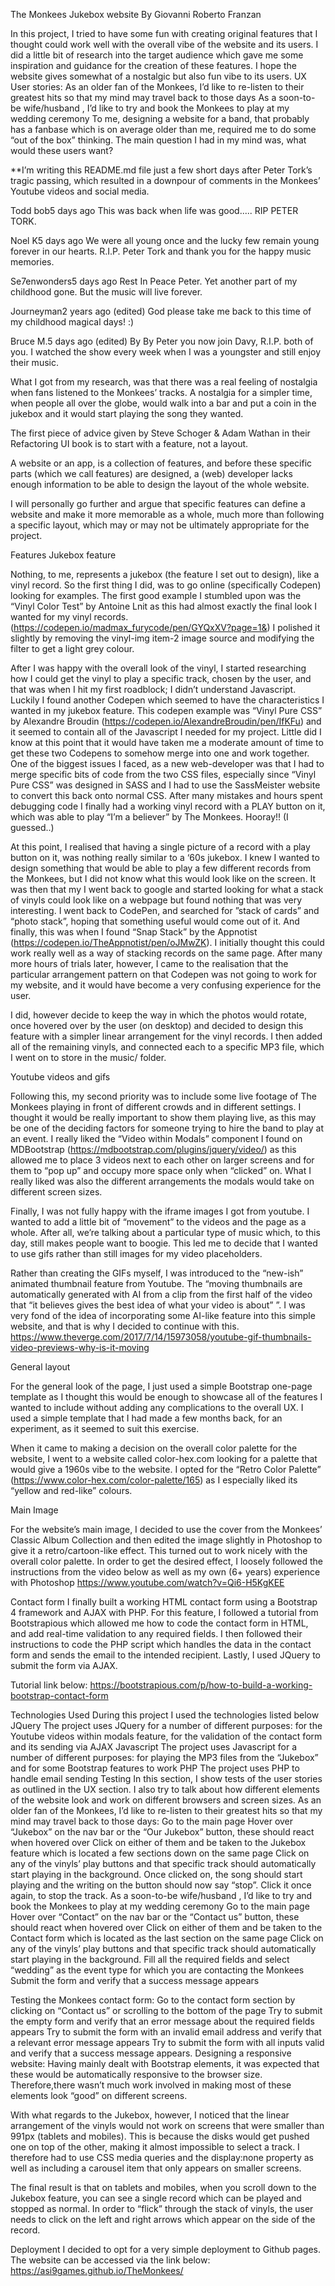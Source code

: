 The Monkees Jukebox website
By Giovanni Roberto Franzan

In this project, I tried to have some fun with creating original features that I thought could work well with the overall vibe of the website and its users. I did a little bit of research into the target audience which gave me some inspiration and guidance for the creation of these features. I hope the website gives somewhat of a nostalgic but also fun vibe to its users.
UX
User stories:
As an older fan of the Monkees, I’d like to re-listen to their greatest hits so that my mind may travel back to those days
As a soon-to-be wife/husband , I’d like to try and book the Monkees to play at my wedding ceremony
To me, designing a website for a band, that probably has a fanbase which is on average older than me, required me to do some “out of the box” thinking. The main question I had in my mind was, what would these users want?

**I’m writing this README.md file just a few short days after Peter Tork’s tragic passing, which resulted in a downpour of comments in the Monkees’ Youtube videos and social media.


Todd bob5 days ago
This was back when life was good..... RIP PETER TORK.﻿

Noel K5 days ago
We were all young once and the lucky few remain young forever in our hearts. R.I.P. Peter Tork and thank you for the happy music memories.﻿

Se7enwonders5 days ago
Rest In Peace Peter.  Yet another part of my childhood gone.  But the music will live forever.

Journeyman2 years ago (edited)
God please take me back to this time of my childhood magical days! 
:)﻿

Bruce M.5 days ago (edited)
By By Peter you now join Davy, R.I.P. both of you. I watched the show every week when I was a youngster and still enjoy their music.﻿


What I got from my research, was that there was a real feeling of nostalgia when fans listened to the Monkees’ tracks. A nostalgia for a simpler time, when people all over the globe, would walk into a bar and put a coin in the jukebox and it would start playing the song they wanted.

The first piece of advice given by Steve Schoger & Adam Wathan in their Refactoring UI book is to start with a feature, not a layout.

A website or an app, is a collection of features, and before these specific parts (which we call features) are designed, a (web) developer lacks enough information to be able to design the layout of the whole website.

I will personally go further and argue that specific features can define a website and make it more memorable as a whole, much more than following a specific layout, which may or may not be ultimately appropriate for the project.


Features
Jukebox feature

Nothing, to me, represents a jukebox (the feature I set out to design), like a vinyl record. So the first thing I did, was to go online (specifically Codepen) looking for examples.
The first good example I stumbled upon was the “Vinyl Color Test” by Antoine Lnit as this had almost exactly the final look I wanted for my vinyl records. (https://codepen.io/madmax_furycode/pen/GYQxXV?page=1&)
I polished it slightly by removing the vinyl-img item-2 image source and modifying the filter to get a light grey colour.

After I was happy with the overall look of the vinyl, I started researching how I could get the vinyl to play a specific track, chosen by the user, and that was when I hit my first roadblock; I didn’t understand Javascript. Luckily I found another Codepen which seemed to have the characteristics I wanted in my jukebox feature. This codepen example was “Vinyl Pure CSS” by Alexandre Broudin (https://codepen.io/AlexandreBroudin/pen/IfKFu) and it seemed to contain all of the Javascript I needed for my project. Little did I know at this point that it would have taken me a moderate amount of time to get these two Codepens to somehow merge into one and work together. One of the biggest issues I faced, as a new web-developer was that I had to merge specific bits of code from the two CSS files, especially since “Vinyl Pure CSS” was designed in SASS and I had to use the SassMeister website to convert this back onto normal CSS. After many mistakes and hours spent debugging code I finally had a working vinyl record with a PLAY button on it, which was able to play “I’m a believer” by The Monkees. Hooray!! (I guessed..)

At this point, I realised that having a single picture of a record with a play button on it, was nothing really similar to a ‘60s jukebox. I knew I wanted to design something that would be able to play a few different records from the Monkees, but I did not know what this would look like on the screen. It was then that my I went back to google and started looking for what a stack of vinyls could look like on a webpage but found nothing that was very interesting. I went back to CodePen, and searched for ”stack of cards” and “photo stack”, hoping that something useful would come out of it. And finally, this was when I found “Snap Stack” by the Appnotist (https://codepen.io/TheAppnotist/pen/oJMwZK). I initially thought this could work really well as a way of stacking records on the same page. After many more hours of trials later, however, I came to the realisation that the particular arrangement pattern on that Codepen was not going to work for my website, and it would have become a very confusing experience for the user. 

I did, however decide to keep the way in which the photos would rotate, once hovered over by the user (on desktop) and decided to design this feature with a simpler linear arrangement for the vinyl records. I then added all of the remaining vinyls, and connected each to a specific MP3 file, which I went on to store in the music/ folder.

Youtube videos and gifs

Following this, my second priority was to include some live footage of The Monkees playing in front of different crowds and in different settings. I thought it would be really important to show them playing live, as this may be one of the deciding factors for someone trying to hire the band to play at an event. I really liked the “Video within Modals” component I found on MDBootstrap (https://mdbootstrap.com/plugins/jquery/video/) as this allowed me to place 3 videos next to each other on larger screens and for them to “pop up” and occupy more space only when “clicked” on. What I really liked was also the different arrangements the modals would take on different screen sizes.

Finally, I was not fully happy with the iframe images I got from youtube. I wanted to add a little bit of “movement” to the videos and the page as a whole. After all, we’re talking about a particular type of music which, to this day, still makes people want to boogie. This led me to decide that I wanted to use gifs rather than still images for my video placeholders.

Rather than creating the GIFs myself, I was introduced to the “new-ish” animated thumbnail feature from Youtube. The “moving thumbnails are automatically generated with AI from a clip from the first half of the video that “it believes gives the best idea of what your video is about” ”.
I was very fond of the idea of incorporating some AI-like feature into this simple website, and that is why I decided to continue with this.
https://www.theverge.com/2017/7/14/15973058/youtube-gif-thumbnails-video-previews-why-is-it-moving

General layout

For the general look of the page, I just used a simple Bootstrap one-page template as I thought this would be enough to showcase all of the features I wanted to include without adding any complications to the overall UX. I used a simple template that I had made a few months back, for an experiment, as it seemed to suit this exercise.

When it came to making a decision on the overall color palette for the website, I went to a website called color-hex.com looking for a palette that would give a 1960s vibe to the website. I opted for the “Retro Color Palette” (https://www.color-hex.com/color-palette/165) as I especially liked its “yellow and red-like” colours. 

Main Image

For the website’s main image, I decided to use the cover from the Monkees’ Classic Album Collection and then edited the image slightly in Photoshop to give it a retro/cartoon-like effect. This turned out to work nicely with the overall color palette. In order to get the desired effect, I loosely followed the instructions from the video below as well as my own (6+ years) experience with Photoshop
https://www.youtube.com/watch?v=Qi6-H5KgKEE

Contact form
I finally built a working HTML contact form using a Bootstrap 4 framework and AJAX with PHP. For this feature,  I followed a tutorial from Bootstrapious which allowed me how to code the contact form in HTML, and add real-time validation to any required fields. I then followed their instructions to code the PHP script which handles the data in the contact form and sends the email to the intended recipient. Lastly, I used JQuery to submit the form via AJAX.

Tutorial link below:
https://bootstrapious.com/p/how-to-build-a-working-bootstrap-contact-form

Technologies Used
During this project I used the technologies listed below
JQuery
The project uses JQuery for a number of different purposes: for the Youtube videos within modals feature, for the validation of the contact form and its sending via AJAX
Javascript
The project uses Javascript for a number of different purposes: for playing the MP3 files from the “Jukebox” and for some Bootstrap features to work
PHP
The project uses PHP to handle email sending
Testing
In this section, I show tests of the user stories as outlined in the UX section. I also try to talk about how different elements of the website look and work on different browsers and screen sizes.
As an older fan of the Monkees, I’d like to re-listen to their greatest hits so that my mind may travel back to those days:
Go to the main page
Hover over “Jukebox” on the nav bar or the “Our Jukebox” button, these should react when hovered over
Click on either of them and be taken to the Jukebox feature which is located a few sections down on the same page
Click on any of the vinyls’ play buttons and that specific track should automatically start playing in the background.
Once clicked on, the song should start playing and the writing on the button should now say “stop”. Click it once again, to stop the track.
As a soon-to-be wife/husband , I’d like to try and book the Monkees to play at my wedding ceremony
Go to the main page
Hover over “Contact” on the nav bar or the “Contact us” button, these should react when hovered over
Click on either of them and be taken to the Contact form which is located as the last section on the same page
Click on any of the vinyls’ play buttons and that specific track should automatically start playing in the background.
Fill all the required fields and select “wedding” as the event type for which you are contacting the Monkees
Submit the form and verify that a success message appears


Testing the Monkees contact form:
Go to the contact form section by clicking on “Contact us” or scrolling to the bottom of the page
Try to submit the empty form and verify that an error message about the required fields appears
Try to submit the form with an invalid email address and verify that a relevant error message appears
Try to submit the form with all inputs valid and verify that a success message appears.
Designing a responsive website:
Having mainly dealt with Bootstrap elements, it was expected that these would be automatically responsive to the browser size. Therefore,there wasn’t much work involved in making most of these elements look “good” on different screens.

With what regards to the Jukebox, however, I noticed that the linear arrangement of the vinyls would not work on screens that were smaller than 991px (tablets and mobiles). This is because the disks would get pushed one on top of the other, making it almost impossible to select a track. I therefore had to use CSS media queries and the display:none property as well as including a carousel item that only appears on smaller screens. 

The final result is that on tablets and mobiles, when you scroll down to the Jukebox feature, you can see a single record which can be played and stopped as normal. In order to “flick” through the stack of vinyls, the user needs to click on the left and right arrows which appear on the side of the record.

Deployment
I decided to opt for a very simple deployment to Github pages.
The website can be accessed via the link below:                    
https://asi9games.github.io/TheMonkees/